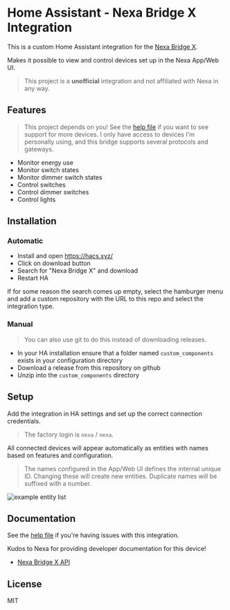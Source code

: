 # Home Assistant - Nexa Bridge X Integration

This is a custom Home Assistant integration for the [Nexa Bridge X](https://nexa.se/nexa-bridge-x).

Makes it possible to view and control devices set up in the Nexa App/Web UI.

> This project is a **unofficial** integration and not affiliated with Nexa in any way.

## Features

> This project depends on you! See the [help file](HELP.md) if you want to see support for more devices.
> I only have access to devices I'm personally using, and this bridge supports several protocols and gateways.

* Monitor energy use
* Monitor switch states
* Monitor dimmer switch states
* Control switches
* Control dimmer switches
* Control lights

## Installation

### Automatic

* Install and open https://hacs.xyz/
* Click on download button
* Search for "Nexa Bridge X" and download
* Restart HA

If for some reason the search comes up empty, select the hamburger menu and add a custom
repository with the URL to this repo and select the integration type.

### Manual

> You can also use git to do this instead of downloading releases.

* In your HA installation ensure that a folder named `custom_components` exists in your configuration directory
* Download a release from this repository on github
* Unzip into the `custom_components` directory

## Setup

Add the integration in HA settings and set up the correct connection credentials.

> The factory login is `nexa` / `nexa`.

All connected devices will appear automatically as entities with names based on features and configuration.

> The names configured in the App/Web UI defines the internal unique ID. Changing these
> will create new entities. Duplicate names will be suffixed with a number.

![example entity list](https://user-images.githubusercontent.com/161548/210004115-f69afac7-289b-47f5-801e-fc26a1f9ffb4.png)

## Documentation

See the [help file](HELP.md) if you're having issues with this integration.

Kudos to Nexa for providing developer documentation for this device!

* [Nexa Bridge X API](https://nexa.se/docs/)

## License

MIT
